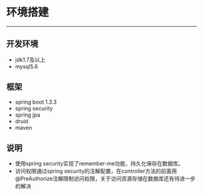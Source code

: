 #	环境搭建
---
##	开发环境
*	jdk1.7及以上
*	mysql5.6


##	框架
*	spring boot 1.3.3
*	spring security
*	spring jpa
*	druid
*	maven


##	说明
*	使用spring security实现了remember-me功能，持久化保存在数据库。
*	访问权限通过spring security的注解配置，在controller方法的前面用@PreAuthorize注解限制访问权限，关于访问资源存储在数据库还有待进一步的解决
